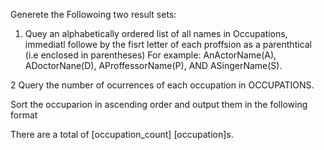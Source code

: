 Generete the Followoing two result sets:

1. Quey an alphabetically ordered list of all names in Occupations, immediatl followe by the fisrt letter of each proffsion as a parenthtical
(i.e enclosed in parentheses) For example:
AnActorName(A), ADoctorNane(D), AProffessorName(P), AND ASingerName(S).

2 Query the number of ocurrences of each occupation in OCCUPATIONS.

Sort the occuparion in ascending order and output them in the following format

There are a total of [occupation_count] [occupation]s.

